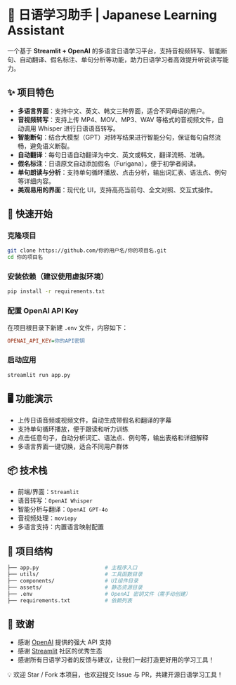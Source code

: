 # 🌸 日语学习助手 | Japanese Learning Assistant

一个基于 **Streamlit + OpenAI** 的多语言日语学习平台，支持音视频转写、智能断句、自动翻译、假名标注、单句分析等功能，助力日语学习者高效提升听说读写能力。

## ✨ 项目特色

- **多语言界面**：支持中文、英文、韩文三种界面，适合不同母语的用户。  
- **音视频转写**：支持上传 MP4、MOV、MP3、WAV 等格式的音视频文件，自动调用 Whisper 进行日语语音转写。  
- **智能断句**：结合大模型（GPT）对转写结果进行智能分句，保证每句自然流畅，避免语义断裂。  
- **自动翻译**：每句日语自动翻译为中文、英文或韩文，翻译流畅、准确。  
- **假名标注**：日语原文自动添加假名（Furigana），便于初学者阅读。  
- **单句朗读与分析**：支持单句循环播放、点击分析，输出词汇表、语法点、例句等详细内容。  
- **美观易用的界面**：现代化 UI，支持高亮当前句、全文对照、交互式操作。

## 🚀 快速开始

### 克隆项目

```bash
git clone https://github.com/你的用户名/你的项目名.git
cd 你的项目名
```

### 安装依赖（建议使用虚拟环境）

```bash
pip install -r requirements.txt
```

### 配置 OpenAI API Key

在项目根目录下新建 `.env` 文件，内容如下：

```ini
OPENAI_API_KEY=你的API密钥
```

### 启动应用

```bash
streamlit run app.py
```

## 🖥️ 功能演示

- 上传日语音频或视频文件，自动生成带假名和翻译的字幕
- 支持单句循环播放，便于跟读和听力训练
- 点击任意句子，自动分析词汇、语法点、例句等，输出表格和详细解释
- 多语言界面一键切换，适合不同用户群体

## 📦 技术栈

- 前端/界面：`Streamlit`
- 语音转写：`OpenAI Whisper`
- 智能分析与翻译：`OpenAI GPT-4o`
- 音视频处理：`moviepy`
- 多语言支持：内置语言映射配置

## 📂 项目结构

```bash
├── app.py                     # 主程序入口
├── utils/                     # 工具函数目录
├── components/                # UI组件目录
├── assets/                    # 静态资源目录
├── .env                       # OpenAI 密钥文件（需手动创建）
├── requirements.txt           # 依赖列表
```

## 🙏 致谢

- 感谢 [OpenAI](https://openai.com/) 提供的强大 API 支持  
- 感谢 [Streamlit](https://streamlit.io/) 社区的优秀生态  
- 感谢所有日语学习者的反馈与建议，让我们一起打造更好用的学习工具！

💡 欢迎 Star / Fork 本项目，也欢迎提交 Issue 与 PR，共建开源日语学习工具！
